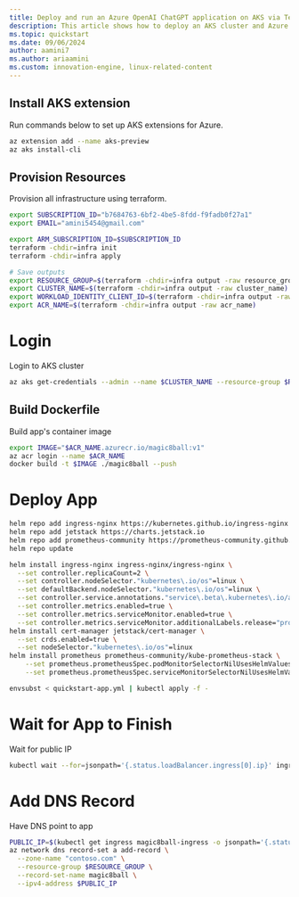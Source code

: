 ```yaml
---
title: Deploy and run an Azure OpenAI ChatGPT application on AKS via Terraform
description: This article shows how to deploy an AKS cluster and Azure OpenAI Service via Terraform and how to deploy a ChatGPT-like application in Python.
ms.topic: quickstart 
ms.date: 09/06/2024 
author: aamini7
ms.author: ariaamini
ms.custom: innovation-engine, linux-related-content 
---
```


## Install AKS extension

Run commands below to set up AKS extensions for Azure.

```bash
az extension add --name aks-preview
az aks install-cli
```

## Provision Resources

Provision all infrastructure using terraform.

```bash
export SUBSCRIPTION_ID="b7684763-6bf2-4be5-8fdd-f9fadb0f27a1"
export EMAIL="amini5454@gmail.com"

export ARM_SUBSCRIPTION_ID=$SUBSCRIPTION_ID
terraform -chdir=infra init
terraform -chdir=infra apply

# Save outputs
export RESOURCE_GROUP=$(terraform -chdir=infra output -raw resource_group_name)
export CLUSTER_NAME=$(terraform -chdir=infra output -raw cluster_name)
export WORKLOAD_IDENTITY_CLIENT_ID=$(terraform -chdir=infra output -raw workload_identity_client_id)
export ACR_NAME=$(terraform -chdir=infra output -raw acr_name)
```

# Login

Login to AKS cluster

```bash
az aks get-credentials --admin --name $CLUSTER_NAME --resource-group $RESOURCE_GROUP --subscription $SUBSCRIPTION_ID
```

## Build Dockerfile

Build app's container image

```bash
export IMAGE="$ACR_NAME.azurecr.io/magic8ball:v1"
az acr login --name $ACR_NAME
docker build -t $IMAGE ./magic8ball --push
```

# Deploy App

```bash
helm repo add ingress-nginx https://kubernetes.github.io/ingress-nginx
helm repo add jetstack https://charts.jetstack.io
helm repo add prometheus-community https://prometheus-community.github.io/helm-charts
helm repo update

helm install ingress-nginx ingress-nginx/ingress-nginx \
  --set controller.replicaCount=2 \
  --set controller.nodeSelector."kubernetes\.io/os"=linux \
  --set defaultBackend.nodeSelector."kubernetes\.io/os"=linux \
  --set controller.service.annotations."service\.beta\.kubernetes\.io/azure-load-balancer-health-probe-request-path"=/healthz \
  --set controller.metrics.enabled=true \
  --set controller.metrics.serviceMonitor.enabled=true \
  --set controller.metrics.serviceMonitor.additionalLabels.release="prometheus"
helm install cert-manager jetstack/cert-manager \
  --set crds.enabled=true \
  --set nodeSelector."kubernetes\.io/os"=linux
helm install prometheus prometheus-community/kube-prometheus-stack \
    --set prometheus.prometheusSpec.podMonitorSelectorNilUsesHelmValues=false \
    --set prometheus.prometheusSpec.serviceMonitorSelectorNilUsesHelmValues=false

envsubst < quickstart-app.yml | kubectl apply -f -
```

# Wait for App to Finish

Wait for public IP

```bash
kubectl wait --for=jsonpath='{.status.loadBalancer.ingress[0].ip}' ingress/magic8ball-ingress
```

# Add DNS Record

Have DNS point to app

```bash
PUBLIC_IP=$(kubectl get ingress magic8ball-ingress -o jsonpath='{.status.loadBalancer.ingress[0].ip}')
az network dns record-set a add-record \
  --zone-name "contoso.com" \
  --resource-group $RESOURCE_GROUP \
  --record-set-name magic8ball \
  --ipv4-address $PUBLIC_IP
```